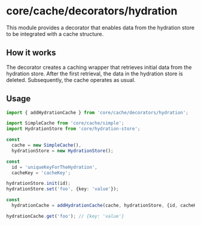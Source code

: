 # core/cache/decorators/hydration

This module provides a decorator that enables data from the hydration store to be integrated with a cache structure.

## How it works

The decorator creates a caching wrapper that retrieves initial data from the hydration store.
After the first retrieval, the data in the hydration store is deleted.
Subsequently, the cache operates as usual.

## Usage

```typescript
import { addHydrationCache } from 'core/cache/decorators/hydration';

import SimpleCache from 'core/cache/simple';
import HydrationStore from 'core/hydration-store';

const
  cache = new SimpleCache(),
  hydrationStore = new HydrationStore();

const
  id = 'uniqueKeyForTheHydration',
  cacheKey = 'cacheKey';

hydrationStore.init(id);
hydrationStore.set('foo', {key: 'value'});

const
  hydrationCache = addHydrationCache(cache, hydrationStore, {id, cacheKey});

hydrationCache.get('foo'); // {key: 'value'}
```


